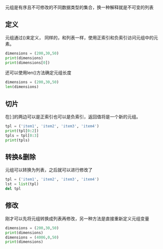 
元组是有序且不可修改的不同数据类型的集合，换一种解释就是不可变的列表

## 定义

元组通过()来定义，
同样的，和列表一样，使用正索引和负索引访问元组中的元素。

```python
dimensions = (200,30,50)
print(dimensions)
print(dimensions[0])
```

还可以使用len()方法确定元组长度

```python
dimensions = (200,30,50)
len(dimensions)
```


## 切片

在[:]的两边可以是正索引也可以是负索引，返回值将是一个新的元组。

```python
tpl = ('item1', 'item2', 'item3', 'item4')
print(tpl[0:2])
tpls = tpl[0:3]
print(tpls)
```

## 转换&删除

元组可以转换为列表，之后就可以进行修改了

```python
tpl = ('item1', 'item2', 'item3', 'item4')
lst = list(tpl)
del tpl
```

## 修改

刚才可以先将元组转换成列表再修改，另一种方法是直接重新定义元组变量

```python
dimensions = (200,30,50)
print(dimensions)
dimensions = (4006,0,50)
print(dimensions)
```















